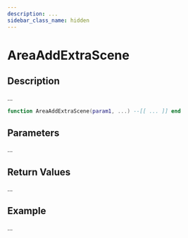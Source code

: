 ```yaml
---
description: ...
sidebar_class_name: hidden
---
```


# AreaAddExtraScene

## Description

...

```lua
function AreaAddExtraScene(param1, ...) --[[ ... ]] end
```

## Parameters

...

## Return Values

...

## Example

...

